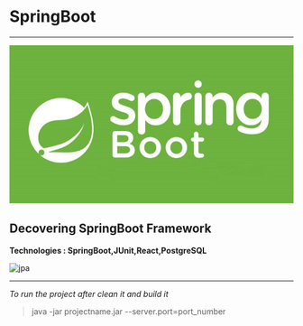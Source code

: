 # SpringBoot
---

![SpringBoot](1.jpeg)

## Decovering SpringBoot Framework

**Technologies : SpringBoot,JUnit,React,PostgreSQL**

![jpa](https://user-images.githubusercontent.com/40702606/103156831-dfce9b00-47a4-11eb-9551-af8ffee11bd0.png)

---
*To run the project after clean it and build it*

>java -jar projectname.jar --server.port=port_number
